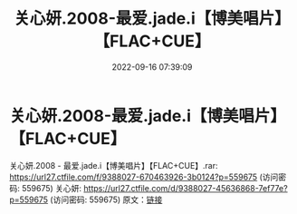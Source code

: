 ﻿---
title: 关心妍.2008-最爱.jade.i【博美唱片】【FLAC+CUE】
date: 2022-09-16 07:39:09
categories: APE、FLAC、MP3
tags: 华语中文
---
# 关心妍.2008-最爱.jade.i【博美唱片】【FLAC+CUE】

关心妍.2008 - 最爱.jade.i【博美唱片】【FLAC+CUE】.rar:
https://url27.ctfile.com/f/9388027-670463926-3b0124?p=559675
(访问密码: 559675)
关心妍: https://url27.ctfile.com/d/9388027-45636868-7ef77e?p=559675
(访问密码: 559675)
原文：[链接](https://blog.sina.com.cn/s/blog_1647c7e7601030zfh.html)